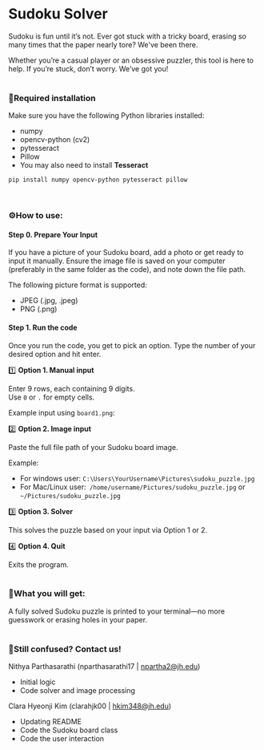 # Sudoku Solver

Sudoku is fun until it’s not. Ever got stuck with a tricky board, erasing so many times that the paper nearly tore? We've been there. 

Whether you’re a casual player or an obsessive puzzler, this tool is here to help. If you’re stuck, don’t worry. We’ve got you!
<br>
<br>
### 🐍Required installation
Make sure you have the following Python libraries installed:
+ numpy
+ opencv-python (cv2)
+ pytesseract
+ Pillow
+ You may also need to install **Tesseract**

```
pip install numpy opencv-python pytesseract pillow
```
<br>

### ⚙️How to use:
#### Step 0. Prepare Your Input
If you have a picture of your Sudoku board, add a photo or get ready to input it manually.
Ensure the image file is saved on your computer (preferably in the same folder as the code), and note down the file path.

The following picture format is supported:
+ JPEG (.jpg, .jpeg)
+ PNG (.png)


#### Step 1. Run the code
Once you run the code, you get to pick an option. Type the number of your desired option and hit enter.

1️⃣ **Option 1. Manual input**

Enter 9 rows, each containing 9 digits.\
Use `0` or `.` for empty cells.

Example input using `board1.png`:

2️⃣ **Option 2. Image input**

Paste the full file path of your Sudoku board image.

Example:
+ For windows user: `C:\Users\YourUsername\Pictures\sudoku_puzzle.jpg`
+ For Mac/Linux user:` /home/username/Pictures/sudoku_puzzle.jpg` or `~/Pictures/sudoku_puzzle.jpg`

3️⃣ **Option 3. Solver**

This solves the puzzle based on your input via Option 1 or 2.

4️⃣ **Option 4. Quit**

Exits the program.
<br>
<br>
### 🎉What you will get:
A fully solved Sudoku puzzle is printed to your terminal—no more guesswork or erasing holes in your paper.
<br>
<br>
### 📧Still confused? Contact us!
Nithya Parthasarathi (nparthasarathi17 | npartha2@jh.edu)
+ Initial logic
+ Code solver and image processing
 
Clara Hyeonji Kim (clarahjk00 | hkim348@jh.edu)
+ Updating README
+ Code the Sudoku board class
+ Code the user interaction
